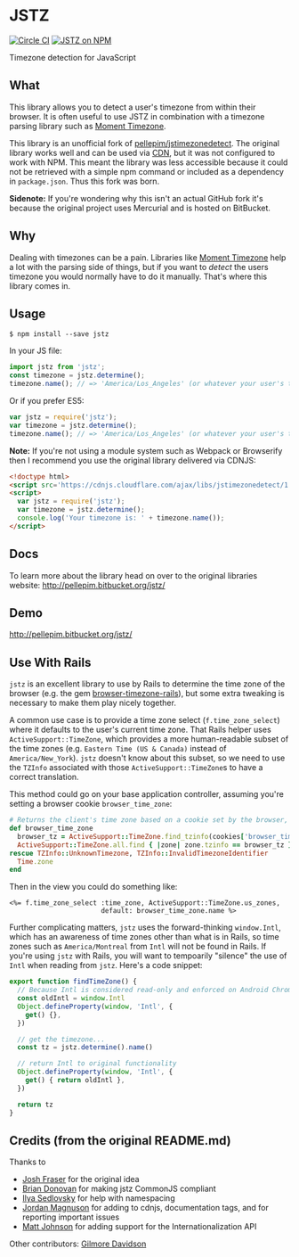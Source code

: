 # JSTZ

[![Circle CI](https://img.shields.io/circleci/project/iansinnott/jstz.svg)](https://circleci.com/gh/iansinnott/jstz)
[![JSTZ on NPM](https://img.shields.io/npm/v/jstz.svg)](https://www.npmjs.com/package/jstz)

Timezone detection for JavaScript

## What

This library allows you to detect a user's timezone from within their browser. It is often useful to use JSTZ in combination with a timezone parsing library such as [Moment Timezone][].

This library is an unofficial fork of [pellepim/jstimezonedetect][jstimezonedetect]. The original library works well and can be used via [CDN][], but it was not configured to work with NPM. This meant the library was less accessible because it could not be retrieved with a simple npm command or included as a dependency in `package.json`. Thus this fork was born.

**Sidenote:** If you're wondering why this isn't an actual GitHub fork it's because the original project uses Mercurial and is hosted on BitBucket.

## Why

Dealing with timezones can be a pain. Libraries like [Moment Timezone][] help a lot with the parsing side of things, but if you want to _detect_ the users timezone you would normally have to do it manually. That's where this library comes in.

## Usage

```
$ npm install --save jstz
```

In your JS file:

```js
import jstz from 'jstz';
const timezone = jstz.determine();
timezone.name(); // => 'America/Los_Angeles' (or whatever your user's timezone is)
```

Or if you prefer ES5:

```js
var jstz = require('jstz');
var timezone = jstz.determine();
timezone.name(); // => 'America/Los_Angeles' (or whatever your user's timezone is)
```

**Note:** If you're not using a module system such as Webpack or Browserify then I recommend you use the original library delivered via CDNJS:

```html
<!doctype html>
<script src='https://cdnjs.cloudflare.com/ajax/libs/jstimezonedetect/1.0.4/jstz.min.js'></script>
<script>
  var jstz = require('jstz');
  var timezone = jstz.determine();
  console.log('Your timezone is: ' + timezone.name());
</script>
```

## Docs

To learn more about the library head on over to the original libraries website: <http://pellepim.bitbucket.org/jstz/>

## Demo

<http://pellepim.bitbucket.org/jstz/>

## Use With Rails

`jstz` is an excellent library to use by Rails to determine the time zone of the browser (e.g. the gem [browser-timezone-rails](https://github.com/kbaum/browser-timezone-rails)), but some extra tweaking is necessary to make them play nicely together. 

A common use case is to provide a time zone select (`f.time_zone_select`) where it defaults to the user's current time zone. That Rails helper uses `ActiveSupport::TimeZone`, which provides a more human-readable subset of the time zones (e.g. `Eastern Time (US & Canada)` instead of `America/New_York`). `jstz` doesn't know about this subset, so we need to use the `TZInfo` associated with those `ActiveSupport::TimeZone`s to have a correct translation.

This method could go on your base application controller, assuming you're setting a browser cookie `browser_time_zone`:

```ruby
# Returns the client's time zone based on a cookie set by the browser, defaults to application time zone
def browser_time_zone
  browser_tz = ActiveSupport::TimeZone.find_tzinfo(cookies['browser_time_zone'])
  ActiveSupport::TimeZone.all.find { |zone| zone.tzinfo == browser_tz } || Time.zone
rescue TZInfo::UnknownTimezone, TZInfo::InvalidTimezoneIdentifier
  Time.zone
end
```

Then in the view you could do something like:

```erb
<%= f.time_zone_select :time_zone, ActiveSupport::TimeZone.us_zones,
                       default: browser_time_zone.name %>
```

Further complicating matters, `jstz` uses the forward-thinking `window.Intl`, which has an awareness of time zones other than what is in Rails, so time zones such as `America/Montreal` from `Intl` will not be found in Rails. If you're using `jstz` with Rails, you will want to tempoarily "silence" the use of `Intl` when reading from `jstz`. Here's a code snippet:

```js
export function findTimeZone() {
  // Because Intl is considered read-only and enforced on Android Chrome, we use Object.defineProperty to get around
  const oldIntl = window.Intl
  Object.defineProperty(window, 'Intl', {
    get() {},
  })

  // get the timezone...
  const tz = jstz.determine().name()

  // return Intl to original functionality
  Object.defineProperty(window, 'Intl', {
    get() { return oldIntl },
  })

  return tz
}
```

## Credits (from the original README.md)

Thanks to
  
  - [Josh Fraser][5] for the original idea
  - [Brian Donovan][6] for making jstz CommonJS compliant
  - [Ilya Sedlovsky][7] for help with namespacing
  - [Jordan Magnuson][9] for adding to cdnjs, documentation tags, and for reporting important issues
  - [Matt Johnson][11] for adding support for the Internationalization API

Other contributors:
[Gilmore Davidson][8]

[jstimezonedetect]: https://bitbucket.org/pellepim/jstimezonedetect
[CDN]: https://cdnjs.com/libraries/jstimezonedetect
[Moment Timezone]: http://momentjs.com/timezone/

[1]: http://www.iana.org/time-zones
[3]: https://bitbucket.org/pellepim/jstimezonedetect/src
[4]: https://github.com/gruntjs/grunt
[5]: http://www.onlineaspect.com/about/
[6]: https://bitbucket.org/eventualbuddha
[7]: https://bitbucket.org/purebill
[8]: https://bitbucket.org/gdavidson
[9]: https://github.com/JordanMagnuson
[11]: https://bitbucket.org/mj1856
